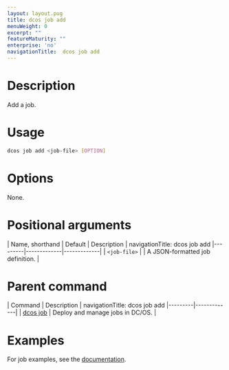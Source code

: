 ```yaml
---
layout: layout.pug
title: dcos job add
menuWeight: 0
excerpt: ""
featureMaturity: ""
enterprise: 'no'
navigationTitle:  dcos job add
---
```


<!-- This source repo for this topic is https://github.com/dcos/dcos-docs -->

    
# Description
Add a job.

# Usage

```bash
dcos job add <job-file> [OPTION]
```

# Options

None.

# Positional arguments

| Name, shorthand | Default | Description |
navigationTitle:  dcos job add
|---------|-------------|-------------|
| `<job-file>`   |             |  A JSON-formatted job definition. |

# Parent command

| Command | Description |
navigationTitle:  dcos job add
|---------|-------------|
| [dcos job](/docs/1.9/cli/command-reference/dcos-job/) |  Deploy and manage jobs in DC/OS. |

# Examples

For job examples, see the [documentation](/docs/1.9/deploying-jobs/examples/#create-job).
